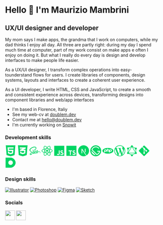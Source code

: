 Hello 👋 I'm Maurizio Mambrini
==================================

UX/UI designer and developer
----------------------------

My mom says I make apps, the grandma that I work on computers, while my dad thinks I enjoy all day.
All three are partly right: during my day I spend much time at computer, part of my work consist on make apps e often I enjoy on doing it.
But what I really do every day is design and develop interfaces to make people life easier.

As a UX/UI designer, I transform complex operations into easy-tounderstand flows for users. I create libraries of components, design systems, layouts and interfaces to create a coherent user experience.

As a UI developer, I write HTML, CSS and JavaScript, to create a smooth and consistent experience across devices, transforming designs into component libraries and web/app interfaces

*   I'm based in Florence, Italiy
*   See my web-cv at [doublem.dev](http://www.doublem.dev/)
*   Contact me at [hello@doublem.dev](mailto:hello@doublem.dev)
*   I'm currently working on [Snowit](http://snowit.ski)

### Development skills
<img src="https://github.com/mauriziomambrini/mauriziomambrini/blob/main/icons/html.svg" width="36" height="36" alt="HTML" title="HTML"/>
<img src="https://github.com/mauriziomambrini/mauriziomambrini/blob/main/icons/css.svg" width="36" height="36" alt="CSS" title="CSS" />
<img src="https://github.com/mauriziomambrini/mauriziomambrini/blob/main/icons/sass.svg" width="36" height="36" alt="SASS" title="SASS" />
<img src="https://github.com/mauriziomambrini/mauriziomambrini/blob/main/icons/react.svg" width="36" height="36" alt="React JS / React native" title="React JS / React native" />
<img src="https://github.com/mauriziomambrini/mauriziomambrini/blob/main/icons/javascript.svg" width="36" height="36" alt="Javascript" title="Javascript" />
<img src="https://github.com/mauriziomambrini/mauriziomambrini/blob/main/icons/typescript.svg" width="36" height="36" alt="TypeScript" title="TypeScript" />
<img src="https://github.com/mauriziomambrini/mauriziomambrini/blob/main/icons/nextjs.svg" width="36" height="36" alt="Next JS" title="Next JS" />
<img src="https://github.com/mauriziomambrini/mauriziomambrini/blob/main/icons/gatsby.svg" width="36" height="36" alt="Gatsby" title="Gatsby" />
<img src="https://github.com/mauriziomambrini/mauriziomambrini/blob/main/icons/php.svg" width="36" height="36" alt="PHP" title="PHP" />
<img src="https://github.com/mauriziomambrini/mauriziomambrini/blob/main/icons/wordpress.svg" width="36" height="36" alt="WordPress" title="WordPress" />
<img src="https://github.com/mauriziomambrini/mauriziomambrini/blob/main/icons/graphql.svg" width="36" height="36" alt="GraphQL" title="GraphQL" />
<img src="https://github.com/mauriziomambrini/mauriziomambrini/blob/main/icons/git.svg" width="36" height="36" alt="Git" title="Git" />
<img src="https://github.com/mauriziomambrini/mauriziomambrini/blob/main/icons/datocms.svg" width="36" height="36" alt="Dato CMS" title="Dato CMS" />

### Design skills
<a href="adobe.com/uk/products/illustrator.html" target="_blank" rel="noreferrer"><img src="https://raw.githubusercontent.com/danielcranney/readme-generator/main/public/icons/skills/illustrator-colored.svg" width="36" height="36" alt="Illustrator" /></a>
<a href="https://www.adobe.com/uk/products/photoshop.html" target="_blank" rel="noreferrer"><img src="https://raw.githubusercontent.com/danielcranney/readme-generator/main/public/icons/skills/photoshop-colored.svg" width="36" height="36" alt="Photoshop" /></a>
<a href="https://www.figma.com/" target="_blank" rel="noreferrer"><img src="https://raw.githubusercontent.com/danielcranney/readme-generator/main/public/icons/skills/figma-colored.svg" width="36" height="36" alt="Figma" /></a>
<a href="https://www.sketch.com/" target="_blank" rel="noreferrer"><img src="https://raw.githubusercontent.com/danielcranney/readme-generator/main/public/icons/skills/sketch-colored.svg" width="36" height="36" alt="Sketch" /></a>

### Socials
<a href="https://www.github.com/mauriziomambrini" target="_blank" rel="noreferrer"><img src="https://raw.githubusercontent.com/danielcranney/readme-generator/main/public/icons/socials/github.svg" width="32" height="32" /></a>
<a href="https://www.linkedin.com/in/mauriziomambrini" target="_blank" rel="noreferrer"><img src="https://raw.githubusercontent.com/danielcranney/readme-generator/main/public/icons/socials/linkedin.svg" width="32" height="32" /></a></p>
